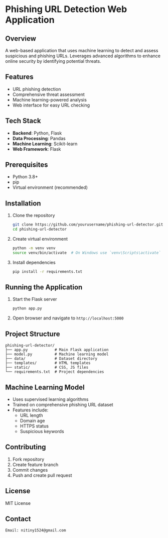 # Phishing URL Detection Web Application

## Overview

A web-based application that uses machine learning to detect and assess suspicious and phishing URLs. Leverages advanced algorithms to enhance online security by identifying potential threats.

## Features

- URL phishing detection
- Comprehensive threat assessment
- Machine learning-powered analysis
- Web interface for easy URL checking

## Tech Stack

- **Backend**: Python, Flask
- **Data Processing**: Pandas
- **Machine Learning**: Scikit-learn
- **Web Framework**: Flask

## Prerequisites

- Python 3.8+
- pip
- Virtual environment (recommended)

## Installation

1. Clone the repository
   ```bash
   git clone https://github.com/yourusername/phishing-url-detector.git
   cd phishing-url-detector
   ```

2. Create virtual environment
   ```bash
   python -m venv venv
   source venv/bin/activate  # On Windows use `venv\Scripts\activate`
   ```

3. Install dependencies
   ```bash
   pip install -r requirements.txt
   ```

## Running the Application

1. Start the Flask server
   ```bash
   python app.py
   ```

2. Open browser and navigate to `http://localhost:5000`

## Project Structure

```
phishing-url-detector/
├── app.py            # Main Flask application
├── model.py          # Machine learning model
├── data/             # Dataset directory
├── templates/        # HTML templates
├── static/           # CSS, JS files
└── requirements.txt  # Project dependencies
```

## Machine Learning Model

- Uses supervised learning algorithms
- Trained on comprehensive phishing URL dataset
- Features include:
  - URL length
  - Domain age
  - HTTPS status
  - Suspicious keywords

## Contributing

1. Fork repository
2. Create feature branch
3. Commit changes
4. Push and create pull request

## License

MIT License

## Contact
```
Email: nitiny1524@gmail.com

```

